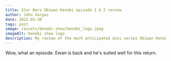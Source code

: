 ```yaml
---
title: Star Wars Obiwan Kenobi episode 1 & 2 review
author: John Vargas
date: 2022-05-30
tags: post
image: /assets/Kenobi-show/kenobi_logo.jpeg
imageAlt: Kenobi show logo
description: My review of the much anticipated mini series Obiwan Kenobi
---
```


Wow, what an episode. Ewan is back and he's suited well for this return.